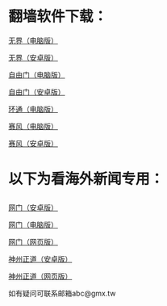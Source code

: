 # 翻墙软件下载：
<p><a href="https://github.com/a6b/2/raw/master/u1902.exe">无界（电脑版）</a></p>
<p><a href="https://github.com/a6b/2/raw/master/um4.6.apk">无界（安卓版）</a></p>
<p><a href="https://github.com/a6b/2/raw/master/fg770p.exe">自由门（电脑版）</a></p>
<p><a href="https://github.com/a6b/2/raw/master/fgma.apk">自由门（安卓版）</a></p>
<p><a href="https://raw.githubusercontent.com/opipe/up/master/oPipe.zip">环通（电脑版）</a></p>
<p><a href="https://github.com/a6b/2/raw/master/psiphon3.exe">赛风（电脑版）</a></p>
<p><a href="https://github.com/a6b/2/raw/master/PsiphonAndroid.apk">赛风（安卓版）</a></p>
<h1><p><strong>以下为看海外新闻专用：</strong></p></h1>
<p><a href="https://raw.githubusercontent.com/opipe/up/master/oGatea.apk">网门（安卓版）</a></p>
<p><a href="https://raw.githubusercontent.com/opipe/up/master/oGate.zip">网门（电脑版）</a></p>
<p><a href="https://github.com/odoor2/oo/blob/master/README.md">网门（网页版）</a></p>
<p><a href="https://raw.githubusercontent.com/SzzdOgate/update/master/extras/SzzdOgate.apk?fldfh2">神州正道（安卓版）</a></p>
<p><a href="https://raw.githubusercontent.com/txyzum203/www/master/szzd/szzdogate.rar?fldfh2">神州正道（网页版）</a></p>
<p>如有疑问可联系邮箱abc@gmx.tw </a></p>
